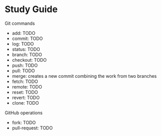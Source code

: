 # Study Guide

Git commands
- add: TODO
- commit: TODO
- log: TODO
- status: TODO
- branch: TODO
- checkout: TODO
- push: TODO
- pull: TODO
- merge: creates a new commit combining the work from two branches
- fetch: TODO
- remote: TODO
- reset: TODO
- revert: TODO
- clone: TODO

GitHub operations
- fork: TODO
- pull-request: TODO
